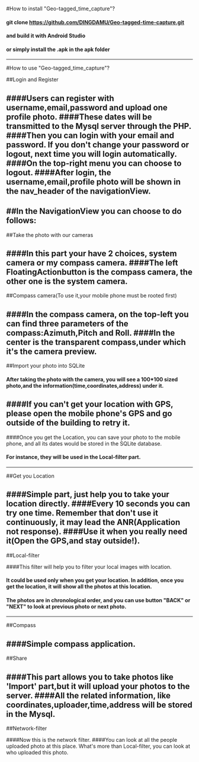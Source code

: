 #How to install "Geo-tagged_time_capture"?

#### git clone https://github.com/DINGDAMU/Geo-tagged-time-capture.git
#### and build it with Android Studio
#### or simply install the .apk in the apk folder 

---







#How to use "Geo-tagged_time_capture"?

##Login and Register 
 
 
####Users can register with username,email,password and upload one profile photo. 
####These dates will be transmitted to the Mysql server through the PHP. 
####Then you can login with your email and password. If you don't change your password or logout, next time you will login automatically.
####On the top-right menu you can choose to logout.
####After login, the username,email,profile photo will be shown in the nav_header of the navigationView.
 ---
 
##In the NavigationView you can choose to do follows:
 ---
  

##Take the photo with our cameras



####In this part your have 2 choices, system camera or my compass camera. 
####The left FloatingActionbutton is the compass camera, the other one is the system camera. 
--- 

##Compass camera(To use it,your mobile phone must be rooted first)
 
 
####In the compass camera, on the top-left you can find three parameters of the compass:Azimuth,Pitch and Roll. 
####In the center is the transparent compass,under which it's the camera preview.
 ---

##Import your photo into SQLite

 
#### After taking the photo with the camera, you will see a 100*100 sized photo,and the information(time,coordinates,address) under it. 
####If you can't get your location with GPS, please open the mobile phone's GPS and go outside of the building to retry it.
---

####Once you get the Location, you can save your photo to the mobile phone, and all its dates would be stored in the SQLite database.
#### For instance, they will be used in the Local-filter part.

---

##Get you Location
 
 
####Simple part, just help you to take your location directly.
####Every 10 seconds you can try one time. Remember that don't use it continuously, it may lead the ANR(Application not response). 
####Use it when you really need it(Open the GPS,and stay outside!).
---

##Local-filter

 
####This filter will help you to filter your local images with location.
#### It could be used only when you get your location. In addition, once you get the location, it will show all the photos at this location.
#### The photos are in chronological order, and you can use button "BACK" or "NEXT" to look at previous  photo or next photo.
---
##Compass
 
 
####Simple compass application.
---
##Share
 
 
####This part allows you to take photos like 'Import' part,but it will upload your photos to the server. 
####All the related information, like coordinates,uploader,time,address will be stored in the Mysql.
---
##Network-filter

 
####Now this is the network filter.
####You can look at all the people uploaded photo at this place. What's more than Local-filter, you can look at who uploaded this photo.

 
 
